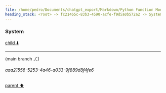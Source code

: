 ```yaml
---
file: /home/pedro/Documents/chatgpt_export/Markdown/Python Function Model Fields.md
heading_stack: <root> -> fc21465c-83b3-4590-acfe-f9d5a0b572a2 -> System -> cb3c4449-2fc8-4ce1-92fe-9a4f04da2133 -> System
---
```

### System

[child ⬇️](#aaa21556-5253-4a46-a033-9f889d8f4fe6)

---

(main branch ⎇)
###### aaa21556-5253-4a46-a033-9f889d8f4fe6
[parent ⬆️](#cb3c4449-2fc8-4ce1-92fe-9a4f04da2133)
